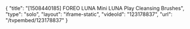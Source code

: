 {
    "title": "[1508440185] FOREO LUNA Mini   LUNA Play Cleansing Brushes",
    "type": "solo",
    "layout": "iframe-static",
    "videoId": "123178837",
    "url": "\/tvpembed\/123178837"
}